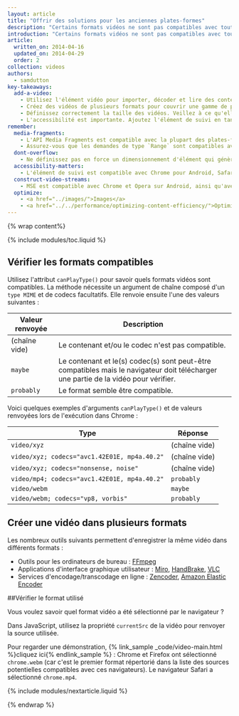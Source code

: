 ```yaml
---
layout: article
title: "Offrir des solutions pour les anciennes plates-formes"
description: "Certains formats vidéos ne sont pas compatibles avec toutes les plates-formes. Vérifiez quels sont les formats compatibles avec les plates-formes principales, puis assurez-vous que votre vidéo fonctionne dans chacun d'entre eux."
introduction: "Certains formats vidéos ne sont pas compatibles avec toutes les plates-formes. Vérifiez quels sont les formats compatibles avec les plates-formes principales, puis assurez-vous que votre vidéo fonctionne dans chacun d'entre eux."
article:
  written_on: 2014-04-16
  updated_on: 2014-04-29
  order: 2
collection: videos
authors:
  - samdutton
key-takeaways:
  add-a-video:
    - Utilisez l'élément vidéo pour importer, décoder et lire des contenus vidéos sur votre site.
    - Créez des vidéos de plusieurs formats pour couvrir une gamme de plates-formes mobiles.
    - Définissez correctement la taille des vidéos. Veillez à ce qu'elles ne débordent pas de leurs contenants.
    - L'accessibilité est importante. Ajoutez l'élément de suivi en tant qu'élément enfant de l'élément vidéo.
remember:
  media-fragments:
    - L'API Media Fragments est compatible avec la plupart des plates-formes, à l'exception d'iOS.
    - Assurez-vous que les demandes de type `Range` sont compatibles avec votre serveur. Elles sont activées par défaut sur la plupart des serveurs. Cependant, il arrive qu'elles soient désactivées sur certains services d'hébergement.
  dont-overflow:
    - Ne définissez pas en force un dimensionnement d'élément qui génère un format d'image différent de celui de la vidéo d'origine. Les vidéos écrasées ou étirées donnent une mauvaise image du site.
  accessibility-matters:
    - L'élément de suivi est compatible avec Chrome pour Android, Safari pour iOS, ainsi que tous les navigateurs actuels pour ordinateur de bureau, sauf Firefox (voir <a href="http://caniuse.com/track" title="État de compatibilité d'un élément de suivi">caniuse.com/track</a>). Plusieurs polyfills sont également disponibles. Nous vous recommandons d'utiliser l'<a href='//www.delphiki.com/html5/playr/' title='élément de suivi polyfill Playr'>Playr</a> ou le<a href='//captionatorjs.com/' title='suivi Captionator'>Captionator</a>.
  construct-video-streams:
    - MSE est compatible avec Chrome et Opera sur Android, ainsi qu'avec Internet Explorer 11 et Chrome pour les ordinateurs de bureau. La compatibilité est également prévue pour <a href='http://wiki.mozilla.org/Platform/MediaSourceExtensions' title='Firefox Media Source Extensions implementation timeline'>Firefox</a>.
  optimize:
    - <a href="../images/">Images</a>
    - <a href="../../performance/optimizing-content-efficiency/">Optimiser l'efficacité du contenu</a>
---
```


{% wrap content%}

{% include modules/toc.liquid %}

<style>

  img, video, object {
    max-width: 100%;
  }

  img.center {
    display: block;
    margin-left: auto;
    margin-right: auto;
  }

</style>

## Vérifier les formats compatibles

Utilisez l'attribut `canPlayType()` pour savoir quels formats vidéos sont compatibles. La méthode nécessite un argument de chaîne composé d'un `type MIME` et de codecs facultatifs. Elle renvoie ensuite l'une des valeurs suivantes :

<table class="table">
  <thead>
    <tr>
      <th>Valeur renvoyée</th>
      <th>Description</th>
    </tr>
  </thead>
  <tbody>
    <tr>
      <td data-th="Valeur renvoyée">(chaîne vide)</td>
      <td data-th="Description">Le contenant et/ou le codec n'est pas compatible.</td>
    </tr>
    <tr>
      <td data-th="Valeur renvoyée"><code>maybe</code></td>
      <td data-th="Description">
        Le contenant et le(s) codec(s) sont peut-être compatibles mais le navigateur
        doit télécharger une partie de la vidéo pour vérifier.
      </td>
    </tr>
    <tr>
      <td data-th="Valeur renvoyée"><code>probably</code></td>
      <td data-th="Description">Le format semble être compatible.
      </td>
    </tr>
  </tbody>
</table>

Voici quelques exemples d'arguments `canPlayType()` et de valeurs renvoyées lors de l'exécution dans Chrome :


<table class="table">
  <thead>
    <tr>
      <th>Type</th>
      <th>Réponse</th>
    </tr>
  </thead>
  <tbody>
    <tr>
      <td data-th="Type"><code>video/xyz</code></td>
      <td data-th="Réponse">(chaîne vide)</td>
    </tr>
    <tr>
      <td data-th="Type"><code>video/xyz; codecs="avc1.42E01E, mp4a.40.2"</code></td>
      <td data-th="Réponse">(chaîne vide)</td>
    </tr>
    <tr>
      <td data-th="Type"><code>video/xyz; codecs="nonsense, noise"</code></td>
      <td data-th="Réponse">(chaîne vide)</td>
    </tr>
    <tr>
      <td data-th="Type"><code>video/mp4; codecs="avc1.42E01E, mp4a.40.2"</code></td>
      <td data-th="Réponse"><code>probably</code></td>
    </tr>
    <tr>
      <td data-th="Type"><code>video/webm</code></td>
      <td data-th="Réponse"><code>maybe</code></td>
    </tr>
    <tr>
      <td data-th="Type"><code>video/webm; codecs="vp8, vorbis"</code></td>
      <td data-th="Réponse"><code>probably</code></td>
    </tr>
  </tbody>
</table>


## Créer une vidéo dans plusieurs formats

Les nombreux outils suivants permettent d'enregistrer la même vidéo dans différents formats :

* Outils pour les ordinateurs de bureau : [FFmpeg](//ffmpeg.org/)
* Applications d'interface graphique utilisateur : [Miro](//www.mirovideoconverter.com/), [HandBrake](//handbrake.fr/), [VLC](//www.videolan.org/)
* Services d'encodage/transcodage en ligne : [Zencoder](//en.wikipedia.org/wiki/Zencoder), [Amazon Elastic Encoder](//aws.amazon.com/elastictranscoder)

##Vérifier le format utilisé

Vous voulez savoir quel format vidéo a été sélectionné par le navigateur ?

Dans JavaScript, utilisez la propriété `currentSrc` de la vidéo pour renvoyer la source utilisée.

Pour regarder une démonstration, {% link_sample _code/video-main.html %}cliquez ici{% endlink_sample %} : Chrome et Firefox ont sélectionné `chrome.webm` (car c'est le premier format répertorié dans la liste des sources potentielles compatibles avec ces navigateurs). Le navigateur Safari a sélectionné `chrome.mp4`.

{% include modules/nextarticle.liquid %}

{% endwrap %}

